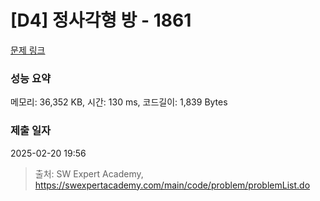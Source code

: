 # [D4] 정사각형 방 - 1861 

[문제 링크](https://swexpertacademy.com/main/code/problem/problemDetail.do?contestProbId=AV5LtJYKDzsDFAXc) 

### 성능 요약

메모리: 36,352 KB, 시간: 130 ms, 코드길이: 1,839 Bytes

### 제출 일자

2025-02-20 19:56



> 출처: SW Expert Academy, https://swexpertacademy.com/main/code/problem/problemList.do